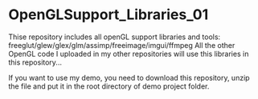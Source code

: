 # OpenGLSupport_Libraries_01
Thise repository includes all openGL support libraries and tools: freeglut/glew/glex/glm/assimp/freeimage/imgui/ffmpeg All the other OpenGL code I uploaded in my other repositories will use this libraries in this repository...

If you want to use my demo, you need to download this repository, unzip the file and put it in the root directory of demo project folder.
